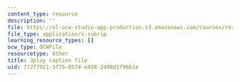 ```yaml
---
content_type: resource
description: ''
file: https://ol-ocw-studio-app-production.s3.amazonaws.com/courses/res-18-009-learn-differential-equations-up-close-with-gilbert-strang-and-cleve-moler-fall-2015/772f79213f750574e4582498d1f9661e_U8R54zOTVLw.srt
file_type: application/x-subrip
learning_resource_types: []
ocw_type: OCWFile
resourcetype: Other
title: 3play caption file
uid: 772f7921-3f75-0574-e458-2498d1f9661e
---
```

